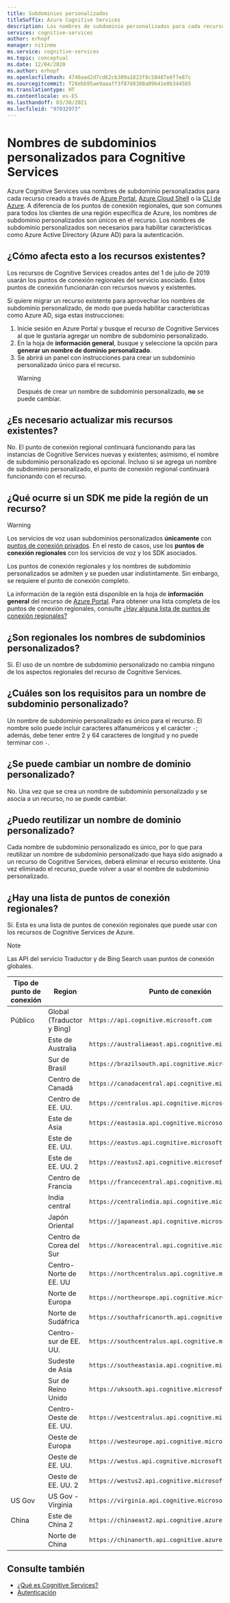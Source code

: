 ```yaml
---
title: Subdominios personalizados
titleSuffix: Azure Cognitive Services
description: Los nombres de subdominio personalizados para cada recurso se crean a través de Azure Portal, Azure Cloud Shell o la CLI de Azure.
services: cognitive-services
author: erhopf
manager: nitinme
ms.service: cognitive-services
ms.topic: conceptual
ms.date: 12/04/2020
ms.author: erhopf
ms.openlocfilehash: 4746aad2d7cd62cb309a1823f8c50487e6f7e87c
ms.sourcegitcommit: f28ebb95ae9aaaff3f87d8388a09b41e0b3445b5
ms.translationtype: HT
ms.contentlocale: es-ES
ms.lasthandoff: 03/30/2021
ms.locfileid: "97032973"
---
```

# <a name="custom-subdomain-names-for-cognitive-services"></a>Nombres de subdominios personalizados para Cognitive Services

Azure Cognitive Services usa nombres de subdominio personalizados para cada recurso creado a través de [Azure Portal](https://portal.azure.com), [Azure Cloud Shell](https://azure.microsoft.com/features/cloud-shell/) o la [CLI de Azure](/cli/azure/install-azure-cli). A diferencia de los puntos de conexión regionales, que son comunes para todos los clientes de una región específica de Azure, los nombres de subdominio personalizados son únicos en el recurso. Los nombres de subdominio personalizados son necesarios para habilitar características como Azure Active Directory (Azure AD) para la autenticación.

## <a name="how-does-this-impact-existing-resources"></a>¿Cómo afecta esto a los recursos existentes?

Los recursos de Cognitive Services creados antes del 1 de julio de 2019 usarán los puntos de conexión regionales del servicio asociado. Estos puntos de conexión funcionarán con recursos nuevos y existentes.

Si quiere migrar un recurso existente para aprovechar los nombres de subdominio personalizado, de modo que pueda habilitar características como Azure AD, siga estas instrucciones:

1. Inicie sesión en Azure Portal y busque el recurso de Cognitive Services al que le gustaría agregar un nombre de subdominio personalizado.
2. En la hoja de **información general**, busque y seleccione la opción para **generar un nombre de dominio personalizado**.
3. Se abrirá un panel con instrucciones para crear un subdominio personalizado único para el recurso.
   > [!WARNING]
   > Después de crear un nombre de subdominio personalizado, **no** se puede cambiar.

## <a name="do-i-need-to-update-my-existing-resources"></a>¿Es necesario actualizar mis recursos existentes?

No. El punto de conexión regional continuará funcionando para las instancias de Cognitive Services nuevas y existentes; asimismo, el nombre de subdominio personalizado es opcional. Incluso si se agrega un nombre de subdominio personalizado, el punto de conexión regional continuará funcionando con el recurso.

## <a name="what-if-an-sdk-asks-me-for-the-region-for-a-resource"></a>¿Qué ocurre si un SDK me pide la región de un recurso?

> [!WARNING]
> Los servicios de voz usan subdominios personalizados **únicamente** con [puntos de conexión privados](Speech-Service/speech-services-private-link.md). En el resto de casos, use los **puntos de conexión regionales** con los servicios de voz y los SDK asociados.

Los puntos de conexión regionales y los nombres de subdominio personalizados se admiten y se pueden usar indistintamente. Sin embargo, se requiere el punto de conexión completo.

La información de la región está disponible en la hoja de **información general** del recurso de [Azure Portal](https://portal.azure.com). Para obtener una lista completa de los puntos de conexión regionales, consulte [¿Hay alguna lista de puntos de conexión regionales?](#is-there-a-list-of-regional-endpoints)

## <a name="are-custom-subdomain-names-regional"></a>¿Son regionales los nombres de subdominios personalizados?

Sí. El uso de un nombre de subdominio personalizado no cambia ninguno de los aspectos regionales del recurso de Cognitive Services.

## <a name="what-are-the-requirements-for-a-custom-subdomain-name"></a>¿Cuáles son los requisitos para un nombre de subdominio personalizado?

Un nombre de subdominio personalizado es único para el recurso. El nombre solo puede incluir caracteres alfanuméricos y el carácter `-`; además, debe tener entre 2 y 64 caracteres de longitud y no puede terminar con `-`.

## <a name="can-i-change-a-custom-domain-name"></a>¿Se puede cambiar un nombre de dominio personalizado?

No. Una vez que se crea un nombre de subdominio personalizado y se asocia a un recurso, no se puede cambiar.

## <a name="can-i-reuse-a-custom-domain-name"></a>¿Puedo reutilizar un nombre de dominio personalizado?

Cada nombre de subdominio personalizado es único, por lo que para reutilizar un nombre de subdominio personalizado que haya sido asignado a un recurso de Cognitive Services, deberá eliminar el recurso existente. Una vez eliminado el recurso, puede volver a usar el nombre de subdominio personalizado.

## <a name="is-there-a-list-of-regional-endpoints"></a>¿Hay una lista de puntos de conexión regionales?

Sí. Esta es una lista de puntos de conexión regionales que puede usar con los recursos de Cognitive Services de Azure.

> [!NOTE]
> Las API del servicio Traductor y de Bing Search usan puntos de conexión globales.

| Tipo de punto de conexión | Region | Punto de conexión |
|---------------|--------|----------|
| Público | Global (Traductor y Bing) | `https://api.cognitive.microsoft.com` |
| | Este de Australia | `https://australiaeast.api.cognitive.microsoft.com` |
| | Sur de Brasil | `https://brazilsouth.api.cognitive.microsoft.com` |
| | Centro de Canadá | `https://canadacentral.api.cognitive.microsoft.com` |
| | Centro de EE. UU. | `https://centralus.api.cognitive.microsoft.com` |
| | Este de Asia | `https://eastasia.api.cognitive.microsoft.com` |
| | Este de EE. UU. | `https://eastus.api.cognitive.microsoft.com` |
| | Este de EE. UU. 2 | `https://eastus2.api.cognitive.microsoft.com` |
| | Centro de Francia | `https://francecentral.api.cognitive.microsoft.com` |
| | India central | `https://centralindia.api.cognitive.microsoft.com` |
| | Japón Oriental | `https://japaneast.api.cognitive.microsoft.com` |
| | Centro de Corea del Sur | `https://koreacentral.api.cognitive.microsoft.com` |
| | Centro-Norte de EE. UU | `https://northcentralus.api.cognitive.microsoft.com` |
| | Norte de Europa | `https://northeurope.api.cognitive.microsoft.com` |
| | Norte de Sudáfrica | `https://southafricanorth.api.cognitive.microsoft.com` |
| | Centro-sur de EE. UU. | `https://southcentralus.api.cognitive.microsoft.com` |
| | Sudeste de Asia | `https://southeastasia.api.cognitive.microsoft.com` |
| | Sur de Reino Unido | `https://uksouth.api.cognitive.microsoft.com` |
| | Centro-Oeste de EE. UU. | `https://westcentralus.api.cognitive.microsoft.com` |
| | Oeste de Europa | `https://westeurope.api.cognitive.microsoft.com` |
| | Oeste de EE. UU. | `https://westus.api.cognitive.microsoft.com` |
| | Oeste de EE. UU. 2 | `https://westus2.api.cognitive.microsoft.com` |
| US Gov | US Gov - Virginia | `https://virginia.api.cognitive.microsoft.us` |
| China | Este de China 2 | `https://chinaeast2.api.cognitive.azure.cn` |
| | Norte de China | `https://chinanorth.api.cognitive.azure.cn` |

## <a name="see-also"></a>Consulte también

* [¿Qué es Cognitive Services?](./what-are-cognitive-services.md)
* [Autenticación](authentication.md)